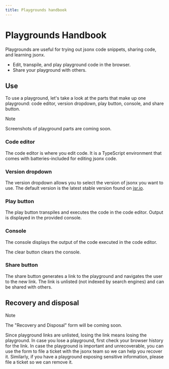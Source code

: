 ```yaml
---
title: Playgrounds handbook
---
```


# Playgrounds Handbook

Playgrounds are useful for trying out jsonx code snippets, sharing code, and
learning jsonx.

- Edit, transpile, and play playground code in the browser.
- Share your playground with others.

## Use

To use a playground, let's take a look at the parts that make up one playground:
code editor, version dropdown, play button, console, and share button.

> [!NOTE]
>
> Screenshots of playground parts are coming soon.

### Code editor

The code editor is where you edit code. It is a TypeScript environment that
comes with batteries-included for editing jsonx code.

### Version dropdown

The version dropdown allows you to select the version of jsonx you want to use.
The default version is the latest stable version found on
[jsr.io](https://jsr.io).

### Play button

The play button transpiles and executes the code in the code editor. Output is
displayed in the provided console.

### Console

The console displays the output of the code executed in the code editor.

The clear button clears the console.

### Share button

The share button generates a link to the playground and navigates the user to
the new link. The link is unlisted (not indexed by search engines) and can be
shared with others.

## Recovery and disposal

> [!NOTE]
>
> The "Recovery and Disposal" form will be coming soon.

Since playground links are unlisted, losing the link means losing the
playground. In case you lose a playground, first check your browser history for
the link. In case the playground is important and unrecoverable, you can use the
form to file a ticket with the jsonx team so we can help you recover it.
Similarly, if you have a playground exposing sensitive information, please file
a ticket so we can remove it.
